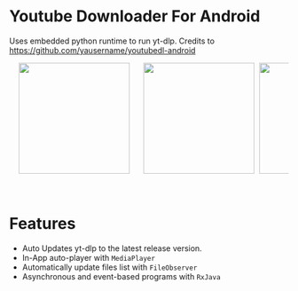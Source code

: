 # Youtube Downloader For Android
Uses embedded python runtime to run yt-dlp. Credits to https://github.com/yausername/youtubedl-android

<pre>
  <img src="https://github.com/mohad12211/downloader/assets/51754973/bd791f15-b6df-404d-9f2c-44ba5545ecc3" width="200" />   <img src="https://github.com/mohad12211/downloader/assets/51754973/a1caccd7-031a-4e4a-88f5-6cbcd78dced1" width="200" /> <img src="https://github.com/mohad12211/downloader/assets/51754973/bd7c4d4b-fead-427c-8f68-aa5422b87247" width="200"  /> <img src="https://github.com/mohad12211/downloader/assets/51754973/ef213eaa-d573-463c-ab48-e637403f032b" width="200" />
</pre>
<br>

# Features
- Auto Updates yt-dlp to the latest release version.
- In-App auto-player with `MediaPlayer`
- Automatically update files list with `FileObserver`
- Asynchronous and event-based programs with `RxJava`
